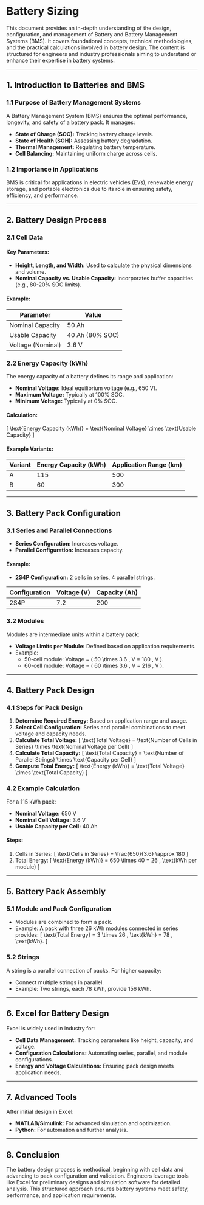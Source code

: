 # Battery Sizing

This document provides an in-depth understanding of the design, configuration, and management of Battery and Battery Management Systems (BMS). It covers foundational concepts, technical methodologies, and the practical calculations involved in battery design. The content is structured for engineers and industry professionals aiming to understand or enhance their expertise in battery systems.

---

## 1. **Introduction to Batteries and BMS**

### 1.1 Purpose of Battery Management Systems
A Battery Management System (BMS) ensures the optimal performance, longevity, and safety of a battery pack. It manages:
- **State of Charge (SOC):** Tracking battery charge levels.
- **State of Health (SOH):** Assessing battery degradation.
- **Thermal Management:** Regulating battery temperature.
- **Cell Balancing:** Maintaining uniform charge across cells.

### 1.2 Importance in Applications
BMS is critical for applications in electric vehicles (EVs), renewable energy storage, and portable electronics due to its role in ensuring safety, efficiency, and performance.

---

## 2. **Battery Design Process**

### 2.1 Cell Data
#### Key Parameters:
- **Height, Length, and Width:** Used to calculate the physical dimensions and volume.
- **Nominal Capacity vs. Usable Capacity:** Incorporates buffer capacities (e.g., 80-20% SOC limits).

#### Example:
| Parameter         | Value       |
|--------------------|-------------|
| Nominal Capacity   | 50 Ah      |
| Usable Capacity    | 40 Ah (80% SOC) |
| Voltage (Nominal)  | 3.6 V      |

### 2.2 Energy Capacity (kWh)
The energy capacity of a battery defines its range and application:
- **Nominal Voltage:** Ideal equilibrium voltage (e.g., 650 V).
- **Maximum Voltage:** Typically at 100% SOC.
- **Minimum Voltage:** Typically at 0% SOC.

#### Calculation:
\[
\text{Energy Capacity (kWh)} = \text{Nominal Voltage} \times \text{Usable Capacity}
\]

#### Example Variants:
| Variant | Energy Capacity (kWh) | Application Range (km) |
|---------|------------------------|-------------------------|
| A       | 115                   | 500                    |
| B       | 60                    | 300                    |

---

## 3. **Battery Pack Configuration**

### 3.1 Series and Parallel Connections
- **Series Configuration:** Increases voltage.
- **Parallel Configuration:** Increases capacity.

#### Example:
- **2S4P Configuration:** 2 cells in series, 4 parallel strings.

| Configuration | Voltage (V) | Capacity (Ah) |
|---------------|-------------|----------------|
| 2S4P          | 7.2         | 200            |

### 3.2 Modules
Modules are intermediate units within a battery pack:
- **Voltage Limits per Module:** Defined based on application requirements.
- Example: 
  - 50-cell module: Voltage = \( 50 \times 3.6 \, V = 180 \, V \).
  - 60-cell module: Voltage = \( 60 \times 3.6 \, V = 216 \, V \).

---

## 4. **Battery Pack Design**

### 4.1 Steps for Pack Design
1. **Determine Required Energy:** Based on application range and usage.
2. **Select Cell Configuration:** Series and parallel combinations to meet voltage and capacity needs.
3. **Calculate Total Voltage:**
   \[
   \text{Total Voltage} = \text{Number of Cells in Series} \times \text{Nominal Voltage per Cell}
   \]
4. **Calculate Total Capacity:**
   \[
   \text{Total Capacity} = \text{Number of Parallel Strings} \times \text{Capacity per Cell}
   \]
5. **Compute Total Energy:**
   \[
   \text{Energy (kWh)} = \text{Total Voltage} \times \text{Total Capacity}
   \]

### 4.2 Example Calculation
For a 115 kWh pack:
- **Nominal Voltage:** 650 V
- **Nominal Cell Voltage:** 3.6 V
- **Usable Capacity per Cell:** 40 Ah

#### Steps:
1. Cells in Series:
   \[
   \text{Cells in Series} = \frac{650}{3.6} \approx 180
   \]
2. Total Energy:
   \[
   \text{Energy (kWh)} = 650 \times 40 = 26 \, \text{kWh per module}
   \]

---

## 5. **Battery Pack Assembly**

### 5.1 Module and Pack Configuration
- Modules are combined to form a pack.
- Example: A pack with three 26 kWh modules connected in series provides:
  \[
  \text{Total Energy} = 3 \times 26 \, \text{kWh} = 78 \, \text{kWh}.
  \]

### 5.2 Strings
A string is a parallel connection of packs. For higher capacity:
- Connect multiple strings in parallel.
- Example: Two strings, each 78 kWh, provide 156 kWh.

---

## 6. **Excel for Battery Design**
Excel is widely used in industry for:
- **Cell Data Management:** Tracking parameters like height, capacity, and voltage.
- **Configuration Calculations:** Automating series, parallel, and module configurations.
- **Energy and Voltage Calculations:** Ensuring pack design meets application needs.

---

## 7. **Advanced Tools**
After initial design in Excel:
- **MATLAB/Simulink:** For advanced simulation and optimization.
- **Python:** For automation and further analysis.

---

## 8. **Conclusion**
The battery design process is methodical, beginning with cell data and advancing to pack configuration and validation. Engineers leverage tools like Excel for preliminary designs and simulation software for detailed analysis. This structured approach ensures battery systems meet safety, performance, and application requirements.